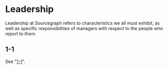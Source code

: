 # Leadership

Leadership at Sourcegraph refers to characteristics we all must exhibit, as well as specific responsibilities of managers with respect to the people who report to them.

## 1-1

See "[1-1](1-1.md)".
